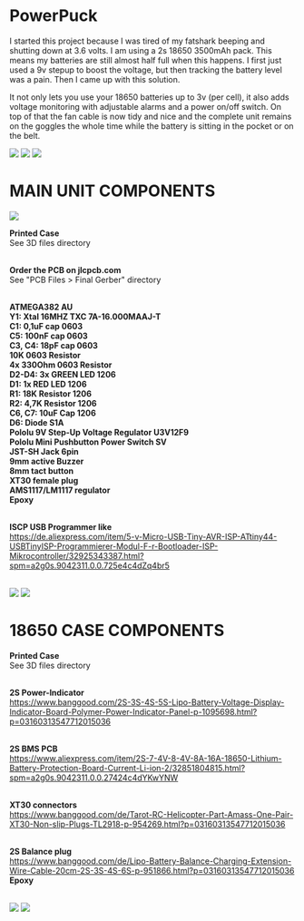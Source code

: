 # PowerPuck
I started this project because I was tired of my fatshark beeping and shutting down at 3.6 volts. I am using a 2s 18650 3500mAh pack. This means my batteries are still almost half full when this happens. I first just used a 9v stepup to boost the voltage, but then tracking the battery level was a pain. Then I came up with this solution. 

It not only lets you use your 18650 batteries up to 3v (per cell), it also adds voltage monitoring with adjustable alarms and a power on/off switch. On top of that the fan cable is now tidy and nice and the complete unit remains on the goggles the whole time while the battery is sitting in the pocket or on the belt.

<img src="https://raw.githubusercontent.com/skaman82/PowerPuck/master/pictures/unit.jpg"/>

<img src="https://raw.githubusercontent.com/skaman82/PowerPuck/master/pictures/operation.jpg"/>

<img src="https://raw.githubusercontent.com/skaman82/PowerPuck/master/pictures/soldered.jpg"/>

# MAIN UNIT COMPONENTS
<img src="https://raw.githubusercontent.com/skaman82/PowerPuck/master/PCB%20Files/Final%20Gerber/square%20Rev22.jpg"/>

<b>Printed Case</b></br>
See 3D files directory</br></br>

<b>Order the PCB on jlcpcb.com</b></br>
See "PCB Files > Final Gerber" directory</br></br>

<b>ATMEGA382 AU</b></br>
<b>Y1: Xtal 16MHZ TXC 7A-16.000MAAJ-T</b></br>
<b>C1: 0,1uF cap 0603</b></br>
<b>C5: 100nF cap 0603</b></br>
<b>C3, C4: 18pF cap 0603</b></br>
<b>10K 0603 Resistor</b></br>
<b>4x 330Ohm 0603 Resistor</b></br>
<b>D2-D4: 3x GREEN LED 1206</b></br>
<b>D1: 1x RED LED 1206</b></br>
<b>R1: 18K Resistor 1206</b></br>
<b>R2: 4,7K Resistor 1206</b></br>
<b>C6, C7: 10uF Cap 1206</b></br>
<b>D6: Diode S1A</b></br>
<b>Pololu 9V Step-Up Voltage Regulator U3V12F9</b></br>
<b>Pololu Mini Pushbutton Power Switch SV</b></br>
<b>JST-SH Jack 6pin</b></br>
<b>9mm active Buzzer</b></br>
<b>8mm tact button</b></br>
<b>XT30 female plug</b></br>
<b>AMS1117/LM1117 regulator</b></br>
<b>Epoxy</b></br></br>



<b>ISCP USB Programmer like</b></br>
https://de.aliexpress.com/item/5-v-Micro-USB-Tiny-AVR-ISP-ATtiny44-USBTinyISP-Programmierer-Modul-F-r-Bootloader-ISP-Mikrocontroller/32925343387.html?spm=a2g0s.9042311.0.0.725e4c4dZq4br5</br></br>


<img src="https://raw.githubusercontent.com/skaman82/PowerPuck/master/pictures/wiring.jpg"/>

<img src="https://raw.githubusercontent.com/skaman82/PowerPuck/master/pictures/iscp.jpg"/>



# 18650 CASE COMPONENTS
<b>Printed Case</b></br>
See 3D files directory</br></br>

<b>2S Power-Indicator</b></br>
https://www.banggood.com/2S-3S-4S-5S-Lipo-Battery-Voltage-Display-Indicator-Board-Polymer-Power-Indicator-Panel-p-1095698.html?p=03160313547712015036</br></br>

<b>2S BMS PCB</b></br>
https://www.aliexpress.com/item/2S-7-4V-8-4V-8A-16A-18650-Lithium-Battery-Protection-Board-Current-Li-ion-2/32851804815.html?spm=a2g0s.9042311.0.0.27424c4dYKwYNW</br></br>

<b>XT30 connectors</b></br>
https://www.banggood.com/de/Tarot-RC-Helicopter-Part-Amass-One-Pair-XT30-Non-slip-Plugs-TL2918-p-954269.html?p=03160313547712015036</br></br>

<b>2S Balance plug</b></br>
https://www.banggood.com/de/Lipo-Battery-Balance-Charging-Extension-Wire-Cable-20cm-2S-3S-4S-6S-p-951866.html?p=03160313547712015036
</br>
<b>Epoxy</b></br></br>

<img src="https://raw.githubusercontent.com/skaman82/PowerPuck/master/pictures/case1.jpg"/>
<img src="https://raw.githubusercontent.com/skaman82/PowerPuck/master/pictures/case2.jpg"/>
